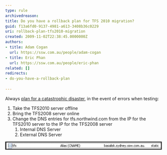 ```yaml
---
type: rule
archivedreason: 
title: Do you have a rollback plan for TFS 2010 migration?
guid: f13a6fd0-9137-4981-a613-3408b36c0229
uri: rollback-plan-tfs2010-migration
created: 2009-11-02T22:38:45.0000000Z
authors:
- title: Adam Cogan
  url: https://ssw.com.au/people/adam-cogan
- title: Eric Phan
  url: https://ssw.com.au/people/eric-phan
related: []
redirects: 
- do-you-have-a-rollback-plan

---
```


Always [plan for a catastrophic disaster](/disaster-recovery-plan), in the event of errors when testing:

<!--endintro-->

1. Take the TFS2010 server offline
2. Bring the TFS2008 server online
3. Change the DNS entries for tfs.northwind.com from the IP for the TFS2010 server to the IP for the TFS2008 server
    1. Internal DNS Server
    2. External DNS Server

![Figure: DNS Pointer for TFS can be easily changed](/rules/rollback-plan-tfs2010-migration/TFSDNS.png)

